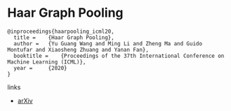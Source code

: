 # Haar Graph Pooling

```
@inproceedings{haarpooling_icml20,
  title = 	 {Haar Graph Pooling},
  author = 	 {Yu Guang Wang and Ming Li and Zheng Ma and Guido Montufar and Xiaosheng Zhuang and Yanan Fan},
  booktitle = 	 {Proceedings of the 37th International Conference on Machine Learning (ICML)},
  year = 	 {2020}
}
```

links
- [arXiv](https://arxiv.org/abs/1909.11580)
